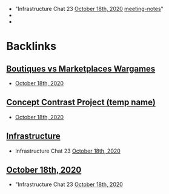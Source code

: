 - "Infrastructure Chat 23 [October 18th, 2020](<October 18th, 2020.md>) [meeting-notes](<meeting-notes.md>)"
- 
- 

# Backlinks
## [Boutiques vs Marketplaces Wargames](<Boutiques vs Marketplaces Wargames.md>)
- [October 18th, 2020](<October 18th, 2020.md>)

## [Concept Contrast Project (temp name)](<Concept Contrast Project (temp name).md>)
- [October 18th, 2020](<October 18th, 2020.md>)

## [Infrastructure](<Infrastructure.md>)
- Infrastructure Chat 23 [October 18th, 2020](<October 18th, 2020.md>)

## [October 18th, 2020](<October 18th, 2020.md>)
- "Infrastructure Chat 23 [October 18th, 2020](<October 18th, 2020.md>)

